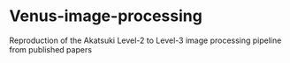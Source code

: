 # Venus-image-processing
Reproduction of the Akatsuki Level-2 to Level-3 image processing pipeline from published papers
